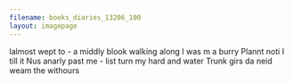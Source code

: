 ```yaml
---
filename: books_diaries_13206_100
layout: imagepage
---
```


lalmost wept
to
\- a middly blook
walking along
I was m a burry
Plannt noti I till
it Nus anarly past
me -
list turn my hard
and water
Trunk girs da
neid weam the
withours

